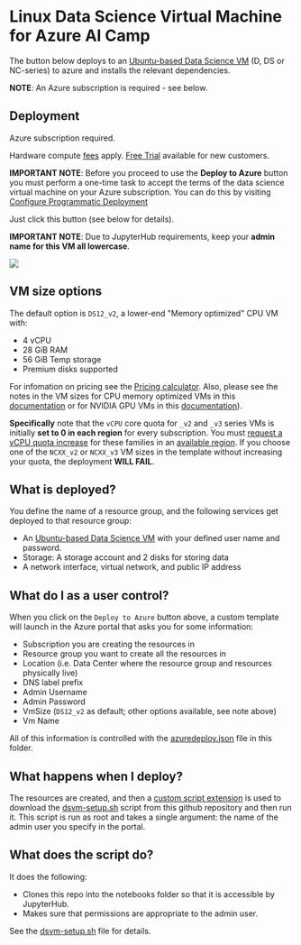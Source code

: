 # Linux Data Science Virtual Machine for Azure AI Camp

The button below deploys to an [Ubuntu-based Data Science VM](https://docs.microsoft.com/en-us/azure/machine-learning/data-science-virtual-machine/dsvm-ubuntu-intro) (D, DS or NC-series) to azure and installs the relevant dependencies.

**NOTE**: An Azure subscription is required - see below.

## Deployment

Azure subscription required.

Hardware compute [fees](https://azure.microsoft.com/en-us/marketplace/partners/microsoft-ads/linux-data-science-vm/) apply. [Free Trial](https://azure.microsoft.com/free/) available for new customers.

**IMPORTANT NOTE**: Before you proceed to use the **Deploy to Azure** button you must perform a one-time task to accept the terms of the data science virtual machine on your Azure subscription. You can do this by visiting [Configure Programmatic Deployment](https://ms.portal.azure.com/#blade/Microsoft_Azure_Marketplace/LegalTermsSkuProgrammaticAccessBlade/legalTermsSkuProgrammaticAccessData/%7B%22product%22%3A%7B%22publisherId%22%3A%22microsoft-ads%22%2C%22offerId%22%3A%22linux-data-science-vm%22%2C%22planId%22%3A%22linuxdsvm%22%7D%7D)

Just click this button (see below for details).

**IMPORTANT NOTE**:  Due to JupyterHub requirements, keep your **admin name for this VM all lowercase**.

<a href="https://portal.azure.com/#create/Microsoft.Template/uri/https%3A%2F%2Fraw.githubusercontent.com%2Fmichhar%2FAzure-AI-Camp%2Fmaster%2Finstructor%2FDSVM_Setup%2Fazuredeploy.json" target="_blank">
    <img src="http://azuredeploy.net/deploybutton.png"/>
</a>

## VM size options

The default option is `DS12_v2`, a lower-end "Memory optimized" CPU VM with:

- 4 vCPU
- 28 GiB RAM
- 56 GiB Temp storage
- Premium disks supported

For infomation on pricing see the <a href="https://azure.microsoft.com/en-us/pricing/" target="_blank">Pricing calculator</a>.  Also, please see the notes in the VM sizes for CPU memory optimized VMs in this <a href="https://docs.microsoft.com/en-us/azure/virtual-machines/sizes-memory" target="_blank">documentation</a> or for NVIDIA GPU VMs in this <a href="https://docs.microsoft.com/en-us/azure/virtual-machines/windows/sizes-gpu" target="_blank">documentation</a>).

**Specifically** note that the `vCPU` core quota for `_v2` and `_v3` series VMs is initially **set to 0 in each region** for every subscription. You must [request a vCPU quota increase](https://docs.microsoft.com/en-us/azure/azure-supportability/resource-manager-core-quotas-request) for these families in an [available region](https://azure.microsoft.com/regions/services/). If you choose one of the `NCXX_v2` or `NCXX_v3` VM sizes in the template without increasing your quota, the deployment **WILL FAIL**.

## What is deployed?

You define the name of a resource group, and the following services get deployed to that resource group:
  - An [Ubuntu-based Data Science VM](https://docs.microsoft.com/en-us/azure/machine-learning/data-science-virtual-machine/dsvm-ubuntu-intro) with your defined user name and password.
  - Storage: A storage account and 2 disks for storing data
  - A network interface, virtual network, and public IP address
  
## What do I as a user control?

When you click on the `Deploy to Azure` button above, a custom template will launch in the Azure portal that asks you for some information:

- Subscription you are creating the resources in
- Resource group you want to create all the resources in
- Location (i.e. Data Center where the resource group and resources physically live)
- DNS label prefix
- Admin Username
- Admin Password
- VmSize (`DS12_v2` as default; other options available, see note above)
- Vm Name

All of this information is controlled with the [azuredeploy.json](azuredeploy.json) file in this folder.

## What happens when I deploy?

The resources are created, and then a [custom script extension](https://docs.microsoft.com/en-us/azure/virtual-machines/extensions/custom-script-linux#template-deployment) is used to download the [dsvm-setup.sh](dsvm-setup.sh) script from this github repository and then run it. This script is run as root and takes a single argument: the name of the admin user you specify in the portal.

## What does the script do?

It does the following:

- Clones this repo into the notebooks folder so that it is accessible by JupyterHub.
- Makes sure that permissions are appropriate to the admin user.

See the [dsvm-setup.sh](dsvm-setup.sh) file for details.
